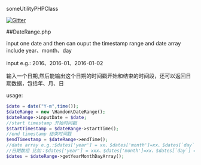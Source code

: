 
someUtilityPHPClass

[![Gitter](https://badges.gitter.im/hamdon/hamdon.svg)](https://gitter.im/hamdon/hamdon?utm_source=badge&utm_medium=badge&utm_campaign=pr-badge)

##DateRange.php

input one date and then can ouput the timestamp range and date array include year、month、day

input e.g.:
2016、2016-01、2016-01-02
 

输入一个日期,然后能输出这个日期的时间戳开始和结束的时间段，还可以返回日期数据，包括年、月、日

usage:
```php
$date = date("Y-m",time());
$dateRange = new \Hamdon\DateRange();
$dateRange->inputDate = $date;
//start timestamp 开始时间戳
$startTimestamp = $dateRange->startTime();
//end timestamp 结束时间戳
$endTimestamp = $dateRange->endTime();
//date array e.g.:$dates['year'] = xx、$dates['month']=xx、$dates[`day`] = 0 
//日期数组 比如：$dates['year'] = xxx、$dates['month']=xx、$dates[`day`] = 0 
$dates = $dateRange->getYearMonthDayArray();

```









